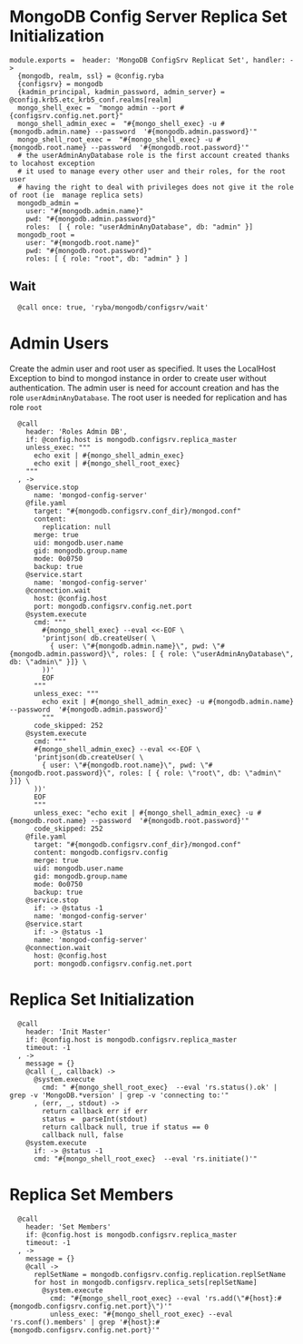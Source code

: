 
# MongoDB Config Server Replica Set Initialization

    module.exports =  header: 'MongoDB ConfigSrv Replicat Set', handler: ->
      {mongodb, realm, ssl} = @config.ryba
      {configsrv} = mongodb
      {kadmin_principal, kadmin_password, admin_server} = @config.krb5.etc_krb5_conf.realms[realm]
      mongo_shell_exec =  "mongo admin --port #{configsrv.config.net.port}"
      mongo_shell_admin_exec =  "#{mongo_shell_exec} -u #{mongodb.admin.name} --password  '#{mongodb.admin.password}'"
      mongo_shell_root_exec =  "#{mongo_shell_exec} -u #{mongodb.root.name} --password  '#{mongodb.root.password}'"
      # the userAdminAnyDatabase role is the first account created thanks to locahost exception
      # it used to manage every other user and their roles, for the root user
      # having the right to deal with privileges does not give it the role of root (ie  manage replica sets)
      mongodb_admin =
        user: "#{mongodb.admin.name}"
        pwd: "#{mongodb.admin.password}"
        roles:  [ { role: "userAdminAnyDatabase", db: "admin" }]
      mongodb_root =
        user: "#{mongodb.root.name}"
        pwd: "#{mongodb.root.password}"
        roles: [ { role: "root", db: "admin" } ]

## Wait

      @call once: true, 'ryba/mongodb/configsrv/wait'

# Admin Users

Create the admin user and root user as specified. It uses the LocalHost Exception to
bind to mongod instance in order to create user without authentication.
The admin user is need for account creation and has the role `userAdminAnyDatabase`.
The root user is needed for replication and has role `root`

      @call
        header: 'Roles Admin DB',
        if: @config.host is mongodb.configsrv.replica_master
        unless_exec: """
          echo exit | #{mongo_shell_admin_exec}
          echo exit | #{mongo_shell_root_exec}
        """
      , ->
        @service.stop
          name: 'mongod-config-server'
        @file.yaml
          target: "#{mongodb.configsrv.conf_dir}/mongod.conf"
          content:
            replication: null
          merge: true
          uid: mongodb.user.name
          gid: mongodb.group.name
          mode: 0o0750
          backup: true
        @service.start
          name: 'mongod-config-server'
        @connection.wait
          host: @config.host
          port: mongodb.configsrv.config.net.port
        @system.execute
          cmd: """
            #{mongo_shell_exec} --eval <<-EOF \
            'printjson( db.createUser( \
              { user: \"#{mongodb.admin.name}\", pwd: \"#{mongodb.admin.password}\", roles: [ { role: \"userAdminAnyDatabase\", db: \"admin\" }]} \
            ))'
            EOF
          """
          unless_exec: """
            echo exit | #{mongo_shell_admin_exec} -u #{mongodb.admin.name} --password  '#{mongodb.admin.password}'
            """
          code_skipped: 252
        @system.execute
          cmd: """
          #{mongo_shell_admin_exec} --eval <<-EOF \
          'printjson(db.createUser( \
            { user: \"#{mongodb.root.name}\", pwd: \"#{mongodb.root.password}\", roles: [ { role: \"root\", db: \"admin\" }]} \
          ))'
          EOF
          """
          unless_exec: "echo exit | #{mongo_shell_admin_exec} -u #{mongodb.root.name} --password  '#{mongodb.root.password}'"
          code_skipped: 252
        @file.yaml
          target: "#{mongodb.configsrv.conf_dir}/mongod.conf"
          content: mongodb.configsrv.config
          merge: true
          uid: mongodb.user.name
          gid: mongodb.group.name
          mode: 0o0750
          backup: true
        @service.stop
          if: -> @status -1
          name: 'mongod-config-server'
        @service.start
          if: -> @status -1
          name: 'mongod-config-server'
        @connection.wait
          host: @config.host
          port: mongodb.configsrv.config.net.port


# Replica Set Initialization

      @call
        header: 'Init Master'
        if: @config.host is mongodb.configsrv.replica_master
        timeout: -1
      , ->
        message = {}
        @call (_, callback) ->
          @system.execute
            cmd: " #{mongo_shell_root_exec}  --eval 'rs.status().ok' | grep -v 'MongoDB.*version' | grep -v 'connecting to:'"
          , (err, _, stdout) ->
            return callback err if err
            status =  parseInt(stdout)
            return callback null, true if status == 0
            callback null, false
        @system.execute
          if: -> @status -1
          cmd: "#{mongo_shell_root_exec}  --eval 'rs.initiate()'"

# Replica Set Members

      @call
        header: 'Set Members'
        if: @config.host is mongodb.configsrv.replica_master
        timeout: -1
      , ->
        message = {}
        @call ->
          replSetName = mongodb.configsrv.config.replication.replSetName
          for host in mongodb.configsrv.replica_sets[replSetName]
            @system.execute
              cmd: "#{mongo_shell_root_exec} --eval 'rs.add(\"#{host}:#{mongodb.configsrv.config.net.port}\")'"
              unless_exec: "#{mongo_shell_root_exec} --eval 'rs.conf().members' | grep '#{host}:#{mongodb.configsrv.config.net.port}'"
